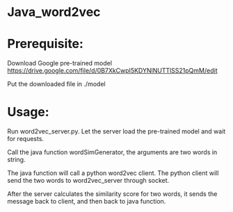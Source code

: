 # Java_word2vec


# Prerequisite: 

Download Google pre-trained model https://drive.google.com/file/d/0B7XkCwpI5KDYNlNUTTlSS21pQmM/edit

Put the downloaded file in ./model



# Usage:
Run word2vec_server.py. Let the server load the pre-trained model and wait for requests.

Call the java function wordSimGenerator, the arguments are two words in string.

The java function will call a python word2vec client. The python client will send the two words to word2vec_server through socket.

After the server calculates the similarity score for two words, it sends the message back to client, and then back to java function.

